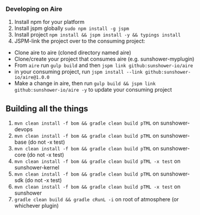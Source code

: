 ### Developing on Aire

1.  Install npm for your platform
2.  Install jspm globally `sudo npm install -g jspm`
3.  Install project `npm install && jspm install -y && typings install`
4.  JSPM-link the project over to the consuming project:
- Clone aire to aire (cloned directory named aire)
- Clone/create your project that consumes aire (e.g. sunshower-myplugin)
- From `aire` run `gulp build` and then `jspm link github:sunshower-io/aire`
- in your consuming project, run `jspm install --link github:sunshower-io/aire@1.0.0`
- Make a change in aire, then run `gulp build && jspm link github:sunshower-io/aire -y` to update your consuming project


## Building all the things

1.  `mvn clean install -f bom && gradle clean build pTML` on sunshower-devops
2.  `mvn clean install -f bom && gradle clean build pTML` on sunshower-base (do not -x test)
3.  `mvn clean install -f bom && gradle clean build pTML` on sunshower-core (do not -x test)
4.  `mvn clean install -f bom && gradle clean build pTML -x test` on sunshower-kernel
5.  `mvn clean install -f bom && gradle clean build pTML` on sunshower-sdk (do not -x test)
6.  `mvn clean install -f bom && gradle clean build pTML -x test` on sunshower
7.  `gradle clean build && gradle cRunL -i` on root of atmosphere (or whichever plugin)